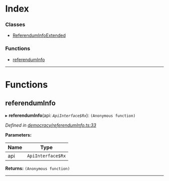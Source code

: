 

# Index

### Classes

* [ReferendumInfoExtended](../classes/_democracy_referenduminfo_.referenduminfoextended.md)

### Functions

* [referendumInfo](_democracy_referenduminfo_.md#referenduminfo)

---

# Functions

<a id="referenduminfo"></a>

##  referendumInfo

▸ **referendumInfo**(api: *`ApiInterface$Rx`*): `(Anonymous function)`

*Defined in [democracy/referendumInfo.ts:33](https://github.com/polkadot-js/api/blob/6eb859c/packages/api-derive/src/democracy/referendumInfo.ts#L33)*

**Parameters:**

| Name | Type |
| ------ | ------ |
| api | `ApiInterface$Rx` |

**Returns:** `(Anonymous function)`

___


